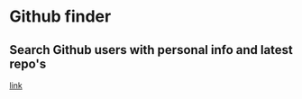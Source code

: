 # Github finder

## Search Github users with personal info and latest repo's

[link](https://lidzkowski.github.io/githubfinder/)
